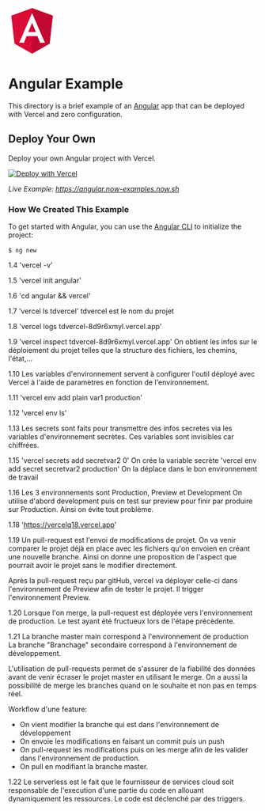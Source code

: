 ![Angular Logo](https://github.com/vercel/vercel/blob/master/packages/frameworks/logos/angular.svg)

# Angular Example

This directory is a brief example of an [Angular](https://angular.io/) app that can be deployed with Vercel and zero configuration.

## Deploy Your Own

Deploy your own Angular project with Vercel.

[![Deploy with Vercel](https://vercel.com/button)](https://vercel.com/import/project?template=https://github.com/vercel/vercel/tree/master/examples/angular)

_Live Example: https://angular.now-examples.now.sh_

### How We Created This Example

To get started with Angular, you can use the [Angular CLI](https://cli.angular.io/) to initialize the project:

```shell
$ ng new
```


1.4 'vercel -v'

1.5 'vercel init angular'

1.6 'cd angular && vercel'

1.7 'vercel ls tdvercel'     tdvercel est le nom du projet

1.8 'vercel logs tdvercel-8d9r6xmyl.vercel.app'   

1.9 'vercel inspect tdvercel-8d9r6xmyl.vercel.app'
On obtient les infos sur le déploiement du projet telles que la structure des fichiers, les chemins, l'état,...

1.10 Les variables d'environnement servent à configurer l'outil déployé avec Vercel à l'aide de paramètres en fonction de l'environnement.

1.11 'vercel env add plain var1 production'

1.12 'vercel env ls'

1.13 Les secrets sont faits pour transmettre des infos secretes via les variables d'environnement secrètes.
Ces variables sont invisibles car chiffrées.

1.15 'vercel secrets add secretvar2 0'    On crée la variable secrète
	'vercel env add secret secretvar2 production'   On la déplace dans le bon environnement de travail
	

1.16 Les 3 environnements sont Production, Preview et Development
On utilise d'abord development puis on test sur preview pour finir par produire sur Production.
Ainsi on évite tout problème.

1.18 'https://vercelq18.vercel.app'

1.19 Un pull-request est l'envoi de modifications de projet. On va venir comparer le projet déjà
en place avec les fichiers qu'on envoien en créant une nouvelle branche. Ainsi on donne une proposition de l'aspect
que pourrait avoir le projet sans le modifier directement. 

Après la pull-request reçu par gitHub, vercel va déployer celle-ci dans l'environnement de Preview afin de tester le projet. Il trigger l'environnement Preview.

1.20 Lorsque l'on merge, la pull-request est déployée vers l'environnement de production.
Le test ayant été fructueux lors de l'étape précèdente.

1.21
La branche master main correspond à l'environnement de production
La branche "Branchage" secondaire correspond à l'environnement de développement.
 
 L'utilisation de pull-requests permet de s'assurer de la fiabilité des données avant de 
 venir écraser le projet master en utilisant le merge. On a aussi la possibilité de merge les branches quand on le souhaite et non pas en temps réel.
 
 Workflow d'une feature:
 - On vient modifier la branche qui est dans l'environnement de développement
 - On envoie les modifications en faisant un commit puis un push
 - On pull-request les modifications puis on les merge afin de les valider dans l'environnement de production.
 - On pull en modifiant la branche master.
 
 1.22
 Le serverless est le fait que le fournisseur de services cloud soit responsable de l'execution d'une partie du code en allouant dynamiquement les ressources.
 Le code est déclenché par des triggers.